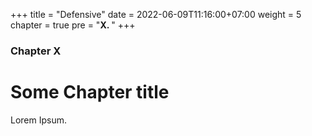 +++
title = "Defensive"
date = 2022-06-09T11:16:00+07:00
weight = 5
chapter = true
pre = "<b>X. </b>"
+++

### Chapter X

# Some Chapter title

Lorem Ipsum.